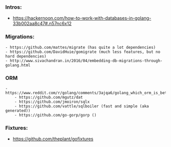 ### Intros:
  - https://hackernoon.com/how-to-work-with-databases-in-golang-33b002aa8c47#.n57nc6x12

### Migrations:
    - https://github.com/mattes/migrate (has quite a lot dependencies)
    - https://github.com/DavidHuie/gomigrate (much less features, but no hard dependencies)
    - http://www.sivachandran.in/2016/04/embedding-db-migrations-through-golang.html

### ORM
    - https://www.reddit.com/r/golang/comments/3ajqa6/golang_which_orm_is_better/
        - https://github.com/mgutz/dat
        - https://github.com/jmoiron/sqlx
        - https://github.com/vattle/sqlboiler (fast and simple (aka generated))
        - https://github.com/go-gorp/gorp ()

### Fixtures:
  - https://github.com/theplant/gofixtures
